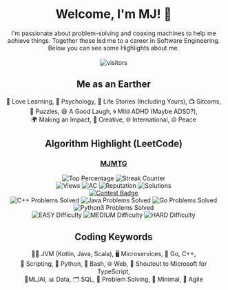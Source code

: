<div align="center">
  <h1> Welcome, I'm MJ! 👋
  </h1>
  <p>I'm passionate about problem-solving and coaxing machines to help me achieve things. Together these led me to a
    career in Software Engineering. Below you can see some Highlights about me. <br><br> <img
      src="https://visitor-badge.laobi.icu/badge?page_id=mjmoshiri.mjmoshiri&left_text=Enjoy%20your%20visit!"
      alt="visitors">
  </p>
    <h2>Me as an Earther</h2>
  📘 Love Learning, 🧠 Psychology, 📖 Life Stories (Including Yours), 📺 Sitcoms, <br>🧩 Puzzles, 😄 A Good Laugh, 🌀 Mild ADHD (Maybe
  ADSD?),<br> 🌍 Making an Impact, 🎨 Creative, 🌐 International, ☮️ Peace
  <h2> Algorithm Highlight (LeetCode)</h2>
  <h3><a href="https://leetcode.com/MJMTG/">MJMTG</a></h3>
  <div>
    <img src="https://img.shields.io/badge/Contest%20Ranking-3.45%25-4CAF50"
      alt="Top Percentage">
    <img src="https://img.shields.io/badge/Streak%20Counter-327-FF5722" alt="Streak Counter">
  </div>
  <div>
    <img src="https://img.shields.io/badge/Views-4015-cyan" alt="Views">
    <img src="https://img.shields.io/badge/AC Count-793-orange" alt="AC">
    <img src="https://img.shields.io/badge/Reputation-48-brightgreen"
      alt="Reputation">
    <img src="https://img.shields.io/badge/Solutions-59-red"
      alt="Solutions">
    <br>
    <a href="https://leetcode.com/static/images/badges/knight.png"><img
        src="https://leetcode.com/static/images/badges/knight.png" alt="Contest Badge"></a>
    <br>
    <img src="https://img.shields.io/badge/C++-258-informational" alt="C++ Problems Solved">
    <img src="https://img.shields.io/badge/Java-292-informational"
      alt="Java Problems Solved">
    <img src="https://img.shields.io/badge/Go-179-informational" alt="Go Problems Solved">
    <img src="https://img.shields.io/badge/Python3-180-informational"
      alt="Python3 Problems Solved">
  </div>
  <div align="center"><img src="https://img.shields.io/badge/EASY%20-98.99%25-blueviolet"
      alt="EASY Difficulty">
    <img src="https://img.shields.io/badge/MEDIUM%20-98.64%25-blueviolet"
      alt="MEDIUM Difficulty">
    <img src="https://img.shields.io/badge/HARD%20-99.09%25-blueviolet"
      alt="HARD Difficulty">
    
  </div>
  <h2>Coding Keywords</h2>
  🧑‍💻 JVM (Kotlin, Java, Scala), 🖥️ Microservices, 🚀 Go, C++, <br> 📜 Scripting, 🐍 Python, 🐚 Bash, 🌐 Web, 🙌
  Shoutout to Microsoft for TypeScript, <br> 🤖ML/AI, 📊 Data, 🗂️ SQL, 🧩 Problem Solving, 📏 Minimal, 🔄 Agile
</div>